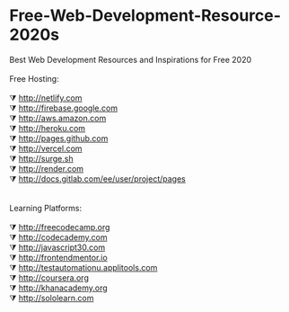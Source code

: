 # Free-Web-Development-Resource-2020s
Best Web Development Resources and Inspirations for Free 2020
<br>
<br>
Free Hosting:
<br><br>
⧩ http://netlify.com <br>
⧩ http://firebase.google.com <br>
⧩ http://aws.amazon.com <br>
⧩ http://heroku.com <br>
⧩ http://pages.github.com <br>
⧩ http://vercel.com <br>
⧩ http://surge.sh <br>
⧩ http://render.com <br>
⧩ http://docs.gitlab.com/ee/user/project/pages
<br>
<br>
<br>
Learning Platforms:
<br><br>
⧩ http://freecodecamp.org <br>
⧩ http://codecademy.com <br>
⧩ http://javascript30.com <br>
⧩ http://frontendmentor.io <br>
⧩ http://testautomationu.applitools.com <br>
⧩ http://coursera.org <br>
⧩ http://khanacademy.org <br>
⧩ http://sololearn.com  
<br>
<br>
<br>
